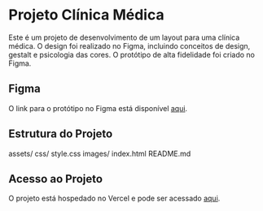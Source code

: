 # Projeto Clínica Médica

Este é um projeto de desenvolvimento de um layout para uma clínica médica. O design foi realizado no Figma, incluindo conceitos de design, gestalt e psicologia das cores. O protótipo de alta fidelidade foi criado no Figma.

## Figma

O link para o protótipo no Figma está disponível [aqui](coloque-o-link-do-protótipo).

## Estrutura do Projeto

assets/
css/
style.css
images/
index.html
README.md


## Acesso ao Projeto

O projeto está hospedado no Vercel e pode ser acessado [aqui](https://clinica-medica-sage.vercel.app/).

